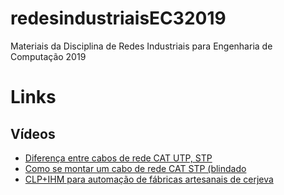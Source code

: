 # redesindustriaisEC32019
Materiais da Disciplina de Redes Industriais para Engenharia de Computação 2019


# Links

## Vídeos
- [Diferença entre cabos de rede CAT UTP, STP](https://www.youtube.com/watch?v=28ekqgx_x94)
- [Como se montar um cabo de rede CAT STP (blindado](https://www.youtube.com/watch?v=ziYBs9u1JSI)
- [CLP+IHM para automação de fábricas artesanais de cerjeva](https://www.youtube.com/watch?v=t1r0CRgUEP0)
